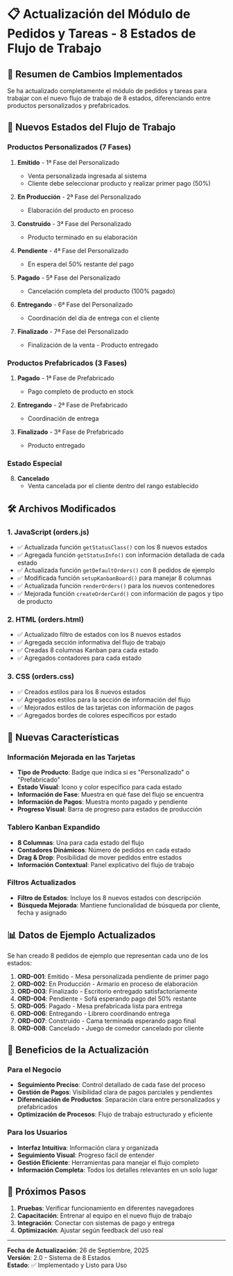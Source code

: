 # 📋 Actualización del Módulo de Pedidos y Tareas - 8 Estados de Flujo de Trabajo

## 🎯 Resumen de Cambios Implementados

Se ha actualizado completamente el módulo de pedidos y tareas para trabajar con el nuevo flujo de trabajo de 8 estados, diferenciando entre productos personalizados y prefabricados.

## 🔄 Nuevos Estados del Flujo de Trabajo

### **Productos Personalizados (7 Fases)**
1. **Emitido** - 1ª Fase del Personalizado
   - Venta personalizada ingresada al sistema
   - Cliente debe seleccionar producto y realizar primer pago (50%)

2. **En Producción** - 2ª Fase del Personalizado
   - Elaboración del producto en proceso

3. **Construido** - 3ª Fase del Personalizado
   - Producto terminado en su elaboración

4. **Pendiente** - 4ª Fase del Personalizado
   - En espera del 50% restante del pago

5. **Pagado** - 5ª Fase del Personalizado
   - Cancelación completa del producto (100% pagado)

6. **Entregando** - 6ª Fase del Personalizado
   - Coordinación del día de entrega con el cliente

7. **Finalizado** - 7ª Fase del Personalizado
   - Finalización de la venta - Producto entregado

### **Productos Prefabricados (3 Fases)**
1. **Pagado** - 1ª Fase de Prefabricado
   - Pago completo de producto en stock

2. **Entregando** - 2ª Fase de Prefabricado
   - Coordinación de entrega

3. **Finalizado** - 3ª Fase de Prefabricado
   - Producto entregado

### **Estado Especial**
8. **Cancelado**
   - Venta cancelada por el cliente dentro del rango establecido

## 🛠️ Archivos Modificados

### **1. JavaScript (orders.js)**
- ✅ Actualizada función `getStatusClass()` con los 8 nuevos estados
- ✅ Agregada función `getStatusInfo()` con información detallada de cada estado
- ✅ Actualizada función `getDefaultOrders()` con 8 pedidos de ejemplo
- ✅ Modificada función `setupKanbanBoard()` para manejar 8 columnas
- ✅ Actualizada función `renderOrders()` para los nuevos contenedores
- ✅ Mejorada función `createOrderCard()` con información de pagos y tipo de producto

### **2. HTML (orders.html)**
- ✅ Actualizado filtro de estados con los 8 nuevos estados
- ✅ Agregada sección informativa del flujo de trabajo
- ✅ Creadas 8 columnas Kanban para cada estado
- ✅ Agregados contadores para cada estado

### **3. CSS (orders.css)**
- ✅ Creados estilos para los 8 nuevos estados
- ✅ Agregados estilos para la sección de información del flujo
- ✅ Mejorados estilos de las tarjetas con información de pagos
- ✅ Agregados bordes de colores específicos por estado

## 🎨 Nuevas Características

### **Información Mejorada en las Tarjetas**
- **Tipo de Producto**: Badge que indica si es "Personalizado" o "Prefabricado"
- **Estado Visual**: Icono y color específico para cada estado
- **Información de Fase**: Muestra en qué fase del flujo se encuentra
- **Información de Pagos**: Muestra monto pagado y pendiente
- **Progreso Visual**: Barra de progreso para estados de producción

### **Tablero Kanban Expandido**
- **8 Columnas**: Una para cada estado del flujo
- **Contadores Dinámicos**: Número de pedidos en cada estado
- **Drag & Drop**: Posibilidad de mover pedidos entre estados
- **Información Contextual**: Panel explicativo del flujo de trabajo

### **Filtros Actualizados**
- **Filtro de Estados**: Incluye los 8 nuevos estados con descripción
- **Búsqueda Mejorada**: Mantiene funcionalidad de búsqueda por cliente, fecha y asignado

## 📊 Datos de Ejemplo Actualizados

Se han creado 8 pedidos de ejemplo que representan cada uno de los estados:

1. **ORD-001**: Emitido - Mesa personalizada pendiente de primer pago
2. **ORD-002**: En Producción - Armario en proceso de elaboración
3. **ORD-003**: Finalizado - Escritorio entregado satisfactoriamente
4. **ORD-004**: Pendiente - Sofá esperando pago del 50% restante
5. **ORD-005**: Pagado - Mesa prefabricada lista para entrega
6. **ORD-006**: Entregando - Librero coordinando entrega
7. **ORD-007**: Construido - Cama terminada esperando pago final
8. **ORD-008**: Cancelado - Juego de comedor cancelado por cliente

## 🎯 Beneficios de la Actualización

### **Para el Negocio**
- **Seguimiento Preciso**: Control detallado de cada fase del proceso
- **Gestión de Pagos**: Visibilidad clara de pagos parciales y pendientes
- **Diferenciación de Productos**: Separación clara entre personalizados y prefabricados
- **Optimización de Procesos**: Flujo de trabajo estructurado y eficiente

### **Para los Usuarios**
- **Interfaz Intuitiva**: Información clara y organizada
- **Seguimiento Visual**: Progreso fácil de entender
- **Gestión Eficiente**: Herramientas para manejar el flujo completo
- **Información Completa**: Todos los detalles relevantes en un solo lugar

## 🚀 Próximos Pasos

1. **Pruebas**: Verificar funcionamiento en diferentes navegadores
2. **Capacitación**: Entrenar al equipo en el nuevo flujo de trabajo
3. **Integración**: Conectar con sistemas de pago y entrega
4. **Optimización**: Ajustar según feedback del uso real

---

**Fecha de Actualización**: 26 de Septiembre, 2025  
**Versión**: 2.0 - Sistema de 8 Estados  
**Estado**: ✅ Implementado y Listo para Uso
